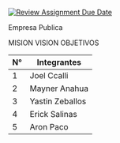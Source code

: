 [![Review Assignment Due Date](https://classroom.github.com/assets/deadline-readme-button-24ddc0f5d75046c5622901739e7c5dd533143b0c8e959d652212380cedb1ea36.svg)](https://classroom.github.com/a/4qIAkGT-)


Empresa Publica

MISION
VISION
OBJETIVOS


| N° | Integrantes |
|-----------|-----------|
| 1  | Joel Ccalli |
| 2 | Mayner Anahua |
| 3 | Yastin Zeballos |
| 4 | Erick Salinas |
| 5 | Aron Paco |
